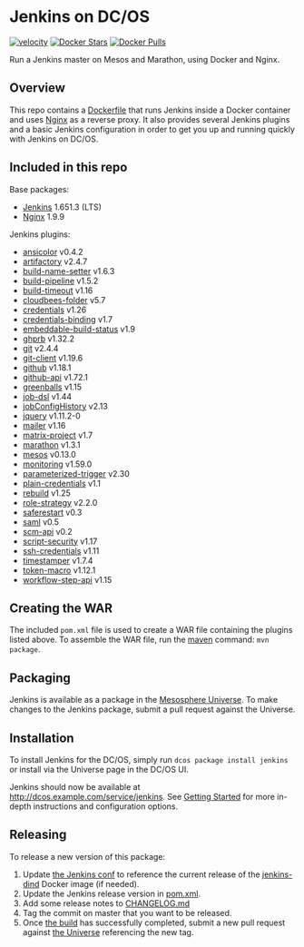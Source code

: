 # Jenkins on DC/OS
[![velocity](http://velocity.mesosphere.com/service/velocity/buildStatus/icon?job=public-jenkins-dcos-master)](http://velocity.mesosphere.com/service/velocity/job/public-jenkins-dcos-master/)
[![Docker Stars](https://img.shields.io/docker/stars/mesosphere/jenkins.svg)][docker-hub]
[![Docker Pulls](https://img.shields.io/docker/pulls/mesosphere/jenkins.svg)][docker-hub]

Run a Jenkins master on Mesos and Marathon, using Docker and Nginx.

## Overview
This repo contains a [Dockerfile](Dockerfile) that runs Jenkins inside a Docker
container and uses [Nginx][nginx-home] as a reverse proxy. It also provides
several Jenkins plugins and a basic Jenkins configuration in order to get you
up and running quickly with Jenkins on DC/OS.

## Included in this repo
Base packages:
  * [Jenkins][jenkins-home] 1.651.3 (LTS)
  * [Nginx][nginx-home] 1.9.9

Jenkins plugins:
  * [ansicolor][ansicolor-plugin] v0.4.2
  * [artifactory][artifactory-plugin] v2.4.7
  * [build-name-setter][build-name-setter-plugin] v1.6.3
  * [build-pipeline][build-pipeline-plugin] v1.5.2
  * [build-timeout][build-timeout-plugin] v1.16
  * [cloudbees-folder][folders-plugin] v5.7
  * [credentials][credentials-plugin] v1.26
  * [credentials-binding][credentials-binding-plugin] v1.7
  * [embeddable-build-status][embeddable-build-status-plugin] v1.9
  * [ghprb][ghprb-plugin] v1.32.2
  * [git][git-plugin] v2.4.4
  * [git-client][git-client-plugin] v1.19.6
  * [github][github-plugin] v1.18.1
  * [github-api][github-api-plugin] v1.72.1
  * [greenballs][greenballs-plugin] v1.15
  * [job-dsl][job-dsl-plugin] v1.44
  * [jobConfigHistory][jobConfigHistory-plugin] v2.13
  * [jquery][jquery] v1.11.2-0
  * [mailer][mailer-plugin] v1.16
  * [matrix-project][matrix-project] v1.7
  * [marathon][marathon-plugin] v1.3.1
  * [mesos][mesos-plugin] v0.13.0
  * [monitoring][monitoring-plugin] v1.59.0
  * [parameterized-trigger][parameterized-trigger-plugin] v2.30
  * [plain-credentials][plain-credentials] v1.1
  * [rebuild][rebuild-plugin] v1.25
  * [role-strategy][role-strategy-plugin] v2.2.0
  * [saferestart][saferestart-plugin] v0.3
  * [saml][saml-plugin] v0.5
  * [scm-api][scm-api-plugin] v0.2
  * [script-security][script-security-plugin] v1.17
  * [ssh-credentials][ssh-credentials-plugin] v1.11
  * [timestamper][timestamper-plugin] v1.7.4
  * [token-macro][token-macro-plugin] v1.12.1
  * [workflow-step-api][workflow-step-api] v1.15

## Creating the WAR
The included `pom.xml` file is used to create a WAR file containing the plugins
listed above. To assemble the WAR file, run the [maven][apache-maven] command:
`mvn package`.

## Packaging
Jenkins is available as a package in the [Mesosphere Universe][universe].
To make changes to the Jenkins package, submit a pull request against the
Universe.

## Installation

To install Jenkins for the DC/OS, simply run `dcos package install jenkins` or install via the Universe page in the DC/OS UI.

Jenkins should now be available at <http://dcos.example.com/service/jenkins>.
See [Getting Started][getting-started] for more in-depth instructions and
configuration options.

## Releasing
To release a new version of this package:

  1. Update [the Jenkins conf][jenkins-conf] to reference the current release of
  the [jenkins-dind][jenkins-dind] Docker image (if needed).
  2. Update the Jenkins release version in [pom.xml](pom.xml).
  3. Add some release notes to [CHANGELOG.md](CHANGELOG.md)
  4. Tag the commit on master that you want to be released.
  5. Once [the build][jenkins-build] has successfully completed, submit a new
  pull request against [the Universe][universe] referencing the new tag.

[apache-maven]: https://maven.apache.org
[ansicolor-plugin]: https://wiki.jenkins-ci.org/display/JENKINS/AnsiColor+Plugin
[artifactory-plugin]: https://wiki.jenkins-ci.org/display/JENKINS/Artifactory+Plugin
[build-name-setter-plugin]: https://wiki.jenkins-ci.org/display/JENKINS/Build+Name+Setter+Plugin
[build-pipeline-plugin]: https://wiki.jenkins-ci.org/display/JENKINS/Build+Pipeline+Plugin
[build-timeout-plugin]: https://wiki.jenkins-ci.org/display/JENKINS/Build-timeout+Plugin
[credentials-plugin]: https://wiki.jenkins-ci.org/display/JENKINS/Credentials+Plugin
[credentials-binding-plugin]: https://wiki.jenkins-ci.org/display/JENKINS/Credentials+Binding+Plugin
[docker-hub]: https://hub.docker.com/r/mesosphere/jenkins
[embeddable-build-status-plugin]: https://wiki.jenkins-ci.org/display/JENKINS/Embeddable+Build+Status+Plugin
[folders-plugin]: https://wiki.jenkins-ci.org/display/JENKINS/CloudBees+Folders+Plugin
[getting-started]: http://mesosphere.github.io/jenkins-dcos/docs/
[ghprb-plugin]: https://wiki.jenkins-ci.org/display/JENKINS/GitHub+pull+request+builder+plugin
[git-plugin]: https://wiki.jenkins-ci.org/display/JENKINS/Git+Plugin
[git-client-plugin]: https://wiki.jenkins-ci.org/display/JENKINS/Git+Client+Plugin
[github-plugin]: https://wiki.jenkins-ci.org/display/JENKINS/GitHub+Plugin
[github-api-plugin]: https://wiki.jenkins-ci.org/display/JENKINS/GitHub+API+Plugin
[greenballs-plugin]: https://wiki.jenkins-ci.org/display/JENKINS/Green+Balls
[jenkins-conf]: /conf/jenkins/config.xml
[jenkins-dind]: https://github.com/mesosphere/jenkins-dind-agent
[jenkins-home]: https://jenkins-ci.org/
[job-dsl-plugin]: https://wiki.jenkins-ci.org/display/JENKINS/Job+DSL+Plugin
[jobConfigHistory-plugin]: https://wiki.jenkins-ci.org/display/JENKINS/JobConfigHistory+Plugin
[jquery]: https://wiki.jenkins-ci.org/display/JENKINS/jQuery+Plugin
[mailer-plugin]: https://wiki.jenkins-ci.org/display/JENKINS/Mailer
[matrix-project]: https://wiki.jenkins-ci.org/display/JENKINS/Matrix+Project+Plugin
[marathon-plugin]: https://wiki.jenkins-ci.org/display/JENKINS/Marathon+Plugin
[mesos-plugin]: https://wiki.jenkins-ci.org/display/JENKINS/Mesos+Plugin
[monitoring-plugin]: https://wiki.jenkins-ci.org/display/JENKINS/Monitoring
[nginx-home]: http://nginx.org/en/
[parameterized-trigger-plugin]: https://wiki.jenkins-ci.org/display/JENKINS/Parameterized+Trigger+Plugin
[plain-credentials]: https://wiki.jenkins-ci.org/display/JENKINS/Plain+Credentials+Plugin
[rebuild-plugin]: https://wiki.jenkins-ci.org/display/JENKINS/Rebuild+Plugin
[role-strategy-plugin]: https://wiki.jenkins-ci.org/display/JENKINS/Role+Strategy+Plugin
[saferestart-plugin]: https://wiki.jenkins-ci.org/display/JENKINS/SafeRestart+Plugin
[saml-plugin]: https://wiki.jenkins-ci.org/display/JENKINS/SAML+Plugin
[scm-api-plugin]: https://wiki.jenkins-ci.org/display/JENKINS/SCM+API+Plugin
[script-security-plugin]: https://wiki.jenkins-ci.org/display/JENKINS/Script+Security+Plugin
[ssh-credentials-plugin]: https://wiki.jenkins-ci.org/display/JENKINS/SSH+Credentials+Plugin
[jenkins-build]: https://velocity.mesosphere.com/service/velocity/job/public-jenkins-dcos-master/
[timestamper-plugin]: https://wiki.jenkins-ci.org/display/JENKINS/Timestamper
[token-macro-plugin]: https://wiki.jenkins-ci.org/display/JENKINS/Token+Macro+Plugin
[universe]: https://github.com/mesosphere/universe
[workflow-step-api]: https://wiki.jenkins-ci.org/display/JENKINS/Pipeline+Plugin
